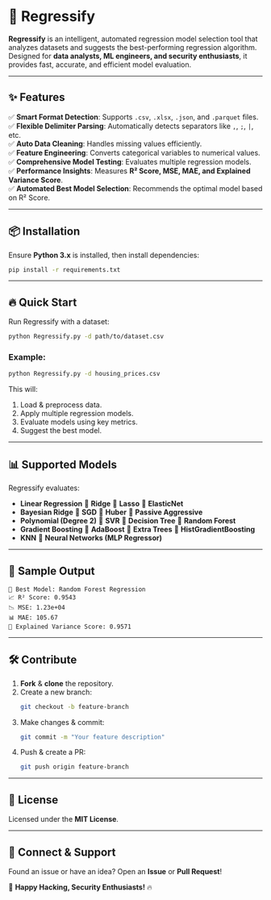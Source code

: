 # 🚀 Regressify



**Regressify** is an intelligent, automated regression model selection tool that analyzes datasets and suggests the best-performing regression algorithm. Designed for **data analysts, ML engineers, and security enthusiasts**, it provides fast, accurate, and efficient model evaluation.

---

## ✨ Features

✅ **Smart Format Detection**: Supports `.csv`, `.xlsx`, `.json`, and `.parquet` files.\
✅ **Flexible Delimiter Parsing**: Automatically detects separators like `,`, `;`, `|`, etc.\
✅ **Auto Data Cleaning**: Handles missing values efficiently.\
✅ **Feature Engineering**: Converts categorical variables to numerical values.\
✅ **Comprehensive Model Testing**: Evaluates multiple regression models.\
✅ **Performance Insights**: Measures **R² Score, MSE, MAE, and Explained Variance Score**.\
✅ **Automated Best Model Selection**: Recommends the optimal model based on R² Score.

---

## 📦 Installation

Ensure **Python 3.x** is installed, then install dependencies:

```bash
pip install -r requirements.txt
```

---

## 🔥 Quick Start

Run Regressify with a dataset:

```bash
python Regressify.py -d path/to/dataset.csv
```

### Example:

```bash
python Regressify.py -d housing_prices.csv
```

This will:

1. Load & preprocess data.
2. Apply multiple regression models.
3. Evaluate models using key metrics.
4. Suggest the best model.

---

## 📊 Supported Models

Regressify evaluates:

- **Linear Regression** 🔹 **Ridge** 🔹 **Lasso** 🔹 **ElasticNet**
- **Bayesian Ridge** 🔹 **SGD** 🔹 **Huber** 🔹 **Passive Aggressive**
- **Polynomial (Degree 2)** 🔹 **SVR** 🔹 **Decision Tree** 🔹 **Random Forest**
- **Gradient Boosting** 🔹 **AdaBoost** 🔹 **Extra Trees** 🔹 **HistGradientBoosting**
- **KNN** 🔹 **Neural Networks (MLP Regressor)**

---

## 📌 Sample Output

```plaintext
🚀 Best Model: Random Forest Regression
📈 R² Score: 0.9543
📉 MSE: 1.23e+04
📊 MAE: 105.67
📡 Explained Variance Score: 0.9571
```

---

## 🛠️ Contribute

1. **Fork** & **clone** the repository.
2. Create a new branch:
   ```bash
   git checkout -b feature-branch
   ```
3. Make changes & commit:
   ```bash
   git commit -m "Your feature description"
   ```
4. Push & create a PR:
   ```bash
   git push origin feature-branch
   ```

---

## 📜 License

Licensed under the **MIT License**.

---

## 💬 Connect & Support

Found an issue or have an idea? Open an **Issue** or **Pull Request**!

🚀 **Happy Hacking, Security Enthusiasts!** 🔥

